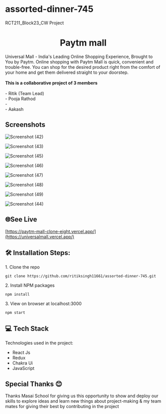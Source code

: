 # assorted-dinner-745
RCT211_Block23_CW Project


<h1 align="center" id="title">Paytm mall</h1>



<p id="description">Universal Mall - India's Leading Online Shopping Experience, Brought to You by Paytm. Online shopping with Paytm Mall is quick, convenient and trouble-free. You can shop for the desired product right from the comfort of your home and get them delivered straight to your doorstep.<br><br><b>This is a collaborative project of 3 members</b><br><br>- Ritik (Team Lead)<br>- Pooja Rathod <br>- <br>- Aakash</p>



<h2>Screenshots</h2>


![Screenshot (42)](https://user-images.githubusercontent.com/110052834/216414046-97f55929-e61c-42fd-a714-807eb9024b73.png)


![Screenshot (43)](https://user-images.githubusercontent.com/110052834/216414236-15dbbc52-4059-4f91-88bf-411e5563d8cc.png)

![Screenshot (45)](https://user-images.githubusercontent.com/110052834/216414336-b027b484-88a5-4a76-8559-69763da93ccb.png)

![Screenshot (46)](https://user-images.githubusercontent.com/110052834/216414433-c94090ae-3f8f-4111-92ad-565963e68961.png)

![Screenshot (47)](https://user-images.githubusercontent.com/110052834/216414613-3919edcc-fbcd-4e96-8697-6c9fbd175c80.png)

![Screenshot (48)](https://user-images.githubusercontent.com/110052834/216414749-ca5f352d-9006-4c39-bc3c-822500498856.png)

![Screenshot (49)](https://user-images.githubusercontent.com/110052834/216414846-8f66a410-c0d9-4eea-99a1-1f70bec8545a.png)

![Screenshot (44)](https://user-images.githubusercontent.com/110052834/216414932-c30793da-e547-438f-9dce-5ca07ba3b9ac.png)


<h2>🌐See Live</h2>

[https://paytm-mall-clone-eight.vercel.app/](https://universalmall.vercel.app/)



<h2>🛠️ Installation Steps:</h2>

<p>1. Clone the repo</p>

```
git clone https://github.com/ritiksingh11661/assorted-dinner-745.git
```

<p>2. Install NPM packages</p>

```
npm install
```

<p>3. View on browser at localhost:3000</p>

```
npm start
```
  
<h2>💻 Tech Stack</h2>

Technologies used in the project:

*   React Js
*   Redux
*   Chakra Ui
*   JavaScript

<h2>Special Thanks 😊</h2>

<p>Thanks Masai School for giving us this opportunity to show and deploy our skills to explore ideas and learn new things about project-making & my team mates for giving their best by contributing in the project </p>
